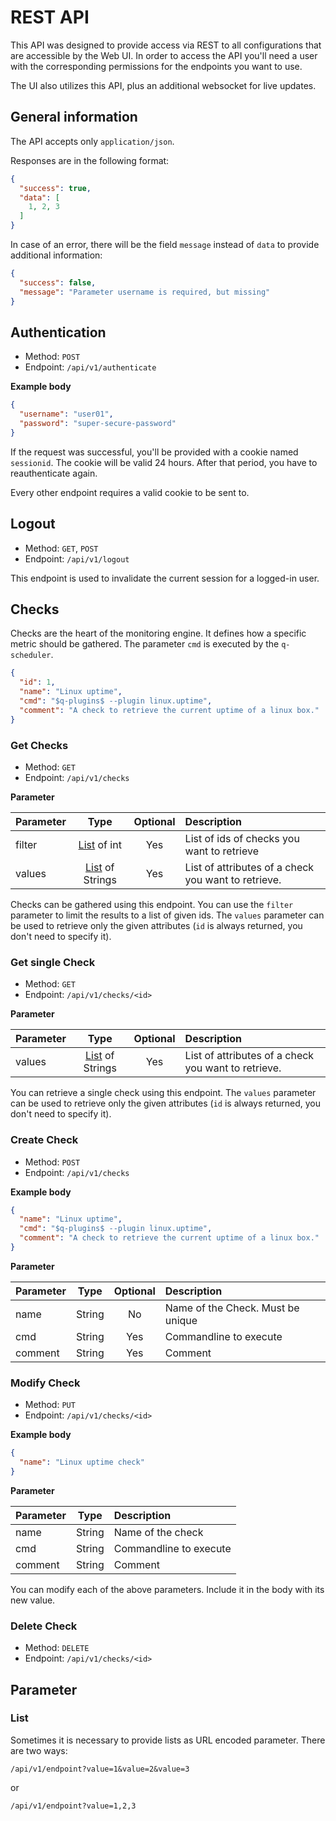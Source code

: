 # REST API
This API was designed to provide access via REST to all configurations that are accessible by the Web UI.
In order to access the API you'll need a user with the corresponding permissions for the endpoints you want to use.

The UI also utilizes this API, plus an additional websocket for live updates.

## General information
The API accepts only `application/json`.

Responses are in the following format:
```json
{
  "success": true,
  "data": [
    1, 2, 3
  ]
}
```

In case of an error, there will be the field `message` instead of `data` to provide additional information:
```json
{
  "success": false,
  "message": "Parameter username is required, but missing"
}
```

## Authentication
- Method: `POST`
- Endpoint: `/api/v1/authenticate`

**Example body**
```json
{
  "username": "user01",
  "password": "super-secure-password"
}
```

If the request was successful, you'll be provided with a cookie named `sessionid`. 
The cookie will be valid 24 hours. After that period, you have to reauthenticate again.

Every other endpoint requires a valid cookie to be sent to.

## Logout
- Method: `GET`, `POST`
- Endpoint: `/api/v1/logout`

This endpoint is used to invalidate the current session for a logged-in user.

## Checks

Checks are the heart of the monitoring engine. It defines how a specific metric should be gathered. 
The parameter `cmd` is executed by the `q-scheduler`. 
```json
{
  "id": 1,
  "name": "Linux uptime",
  "cmd": "$q-plugins$ --plugin linux.uptime",
  "comment": "A check to retrieve the current uptime of a linux box."
}
```

### Get Checks
- Method: `GET`
- Endpoint: `/api/v1/checks`

**Parameter**

| Parameter |           Type           | Optional | Description                                         |
|:----------|:------------------------:|:--------:|:----------------------------------------------------|
| filter    |   [List](#list) of int   |   Yes    | List of ids of checks you want to retrieve          |
| values    | [List](#list) of Strings |   Yes    | List of attributes of a check you want to retrieve. |

Checks can be gathered using this endpoint. You can use the `filter` parameter to limit the results to a list of given ids.
The `values` parameter can be used to retrieve only the given attributes (`id` is always returned, you don't need to specify it).

### Get single Check
- Method: `GET`
- Endpoint: `/api/v1/checks/<id>`

**Parameter**

| Parameter |           Type           | Optional | Description                                         |
|:----------|:------------------------:|:--------:|:----------------------------------------------------|
| values    | [List](#list) of Strings |   Yes    | List of attributes of a check you want to retrieve. |

You can retrieve a single check using this endpoint. The `values` parameter can be used to retrieve only
the given attributes (`id` is always returned, you don't need to specify it).

### Create Check
- Method: `POST`
- Endpoint: `/api/v1/checks`

**Example body**
```json
{
  "name": "Linux uptime",
  "cmd": "$q-plugins$ --plugin linux.uptime",
  "comment": "A check to retrieve the current uptime of a linux box."
}
```

**Parameter**

| Parameter |  Type  | Optional | Description                       |
|:----------|:------:|:--------:|:----------------------------------|
| name      | String |    No    | Name of the Check. Must be unique |
| cmd       | String |   Yes    | Commandline to execute            |
| comment   | String |   Yes    | Comment                           |

### Modify Check
- Method: `PUT`
- Endpoint: `/api/v1/checks/<id>`

**Example body**
```json
{
  "name": "Linux uptime check"
}
```

**Parameter**

| Parameter |  Type  | Description            |
|:----------|:------:|:-----------------------|
| name      | String | Name of the check      |
| cmd       | String | Commandline to execute |
| comment   | String | Comment                |

You can modify each of the above parameters. Include it in the body with its new value.

### Delete Check
- Method: `DELETE`
- Endpoint: `/api/v1/checks/<id>`

## Parameter

### List
Sometimes it is necessary to provide lists as URL encoded parameter. There are two ways:

```
/api/v1/endpoint?value=1&value=2&value=3
```

or 

```
/api/v1/endpoint?value=1,2,3
```


